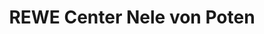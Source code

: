---
title: "REWE Center Nele von Poten"
url: /luebeck/rewe-center-nele-von-poten/
shop: Supermarkt
---
